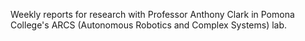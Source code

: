 Weekly reports for research with Professor Anthony Clark in Pomona College's ARCS (Autonomous Robotics and Complex Systems) lab.


